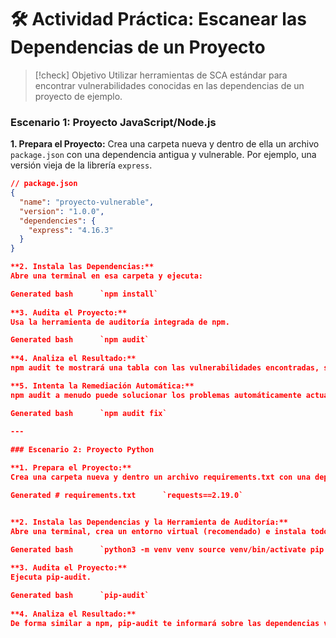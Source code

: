 # 🛠️ Actividad Práctica: Escanear las Dependencias de un Proyecto

> [!check] Objetivo
> Utilizar herramientas de SCA estándar para encontrar vulnerabilidades conocidas en las dependencias de un proyecto de ejemplo.

### Escenario 1: Proyecto JavaScript/Node.js

**1. Prepara el Proyecto:**
Crea una carpeta nueva y dentro de ella un archivo `package.json` con una dependencia antigua y vulnerable. Por ejemplo, una versión vieja de la librería `express`.
```json
// package.json
{
  "name": "proyecto-vulnerable",
  "version": "1.0.0",
  "dependencies": {
    "express": "4.16.3" 
  }
}

**2. Instala las Dependencias:**  
Abre una terminal en esa carpeta y ejecuta:

Generated bash      `npm install`
    
**3. Audita el Proyecto:**  
Usa la herramienta de auditoría integrada de npm.

Generated bash      `npm audit`
    
**4. Analiza el Resultado:**  
npm audit te mostrará una tabla con las vulnerabilidades encontradas, su severidad (low, moderate, high, critical), una descripción y la dependencia vulnerable (que podría ser una dependencia transitiva).

**5. Intenta la Remediación Automática:**  
npm audit a menudo puede solucionar los problemas automáticamente actualizando las versiones de los paquetes de forma segura.

Generated bash      `npm audit fix`
    
---

### Escenario 2: Proyecto Python

**1. Prepara el Proyecto:**  
Crea una carpeta nueva y dentro un archivo requirements.txt con una dependencia vulnerable. Por ejemplo, una versión antigua de la librería requests.

Generated # requirements.txt      `requests==2.19.0`


**2. Instala las Dependencias y la Herramienta de Auditoría:**  
Abre una terminal, crea un entorno virtual (recomendado) e instala todo.

Generated bash      `python3 -m venv venv source venv/bin/activate pip install -r requirements.txt pip install pip-audit`
    
**3. Audita el Proyecto:**  
Ejecuta pip-audit.

Generated bash      `pip-audit`
    
**4. Analiza el Resultado:**  
De forma similar a npm, pip-audit te informará sobre las dependencias vulnerables encontradas y te dará un enlace al CVE o la descripción del problema. La solución manual generalmente implica actualizar la versión de la librería en tu archivo requirements.txt a una versión segura y volver a instalar.